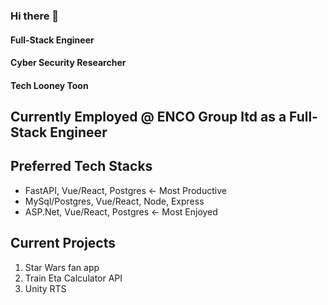 ### Hi there 👋

#### Full-Stack Engineer
#### Cyber Security Researcher
#### Tech Looney Toon

## Currently Employed @ ENCO Group ltd as a Full-Stack Engineer

## Preferred Tech Stacks
* FastAPI, Vue/React, Postgres  <- Most Productive
* MySql/Postgres, Vue/React, Node, Express
* ASP.Net, Vue/React, Postgres  <- Most Enjoyed


## Current Projects
1. Star Wars fan app
2. Train Eta Calculator API
3. Unity RTS

<!--
**AstroAspie/AstroAspie** is a ✨ _special_ ✨ repository because its `README.md` (this file) appears on your GitHub profile.

Here are some ideas to get you started:

- 🔭 I’m currently working on ...
- 🌱 I’m currently learning ...
- 👯 I’m looking to collaborate on ...
- 🤔 I’m looking for help with ...
- 💬 Ask me about ...
- 📫 How to reach me: ...
- 😄 Pronouns: ...
- ⚡ Fun fact: ...
-->

